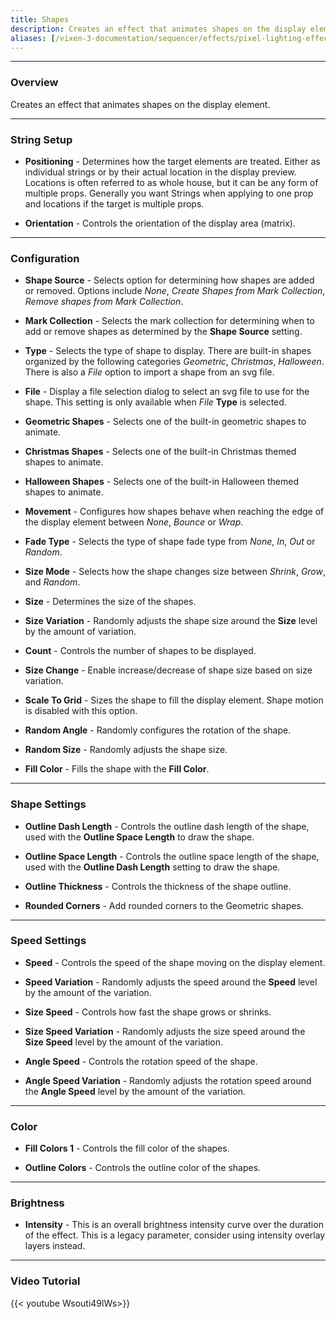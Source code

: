 ```yaml
---
title: Shapes
description: Creates an effect that animates shapes on the display element.
aliases: [/vixen-3-documentation/sequencer/effects/pixel-lighting-effects/shapes/]
---
```


---

### Overview

Creates an effect that animates shapes on the display element.

---

### String Setup

  * **Positioning** - Determines how the target elements are treated.  Either as individual strings or by their actual location in the display preview.
                      Locations is often referred to as whole house, but it can be any form of multiple props. 
                      Generally you want Strings when applying to one prop and locations if the target is multiple props.
  
  * **Orientation** - Controls the orientation of the display area (matrix).

---

### Configuration

* **Shape Source** - Selects option for determining how shapes are added or removed.  Options include _None_, _Create Shapes from Mark Collection_, _Remove shapes from Mark Collection_.

* **Mark Collection** - Selects the mark collection for determining when to add or remove shapes as determined by the **Shape Source** setting.

* **Type** - Selects the type of shape to display.  There are built-in shapes organized by the following categories _Geometric_, _Christmas_, _Halloween_.  There is also a _File_ option to
             import a shape from an svg file.

* **File** - Display a file selection dialog to select an svg file to use for the shape.  This setting is only available when _File_ **Type** is selected.

* **Geometric Shapes** - Selects one of the built-in geometric shapes to animate.

* **Christmas Shapes** - Selects one of the built-in Christmas themed shapes to animate.

* **Halloween Shapes** - Selects one of the built-in Halloween themed shapes to animate.

* **Movement** - Configures how shapes behave when reaching the edge of the display element between _None_, _Bounce_ or _Wrap_.

* **Fade Type** - Selects the type of shape fade type from _None_, _In_, _Out_ or _Random_.

* **Size Mode** - Selects how the shape changes size between _Shrink_, _Grow_, and _Random_.

* **Size** - Determines the size of the shapes.

* **Size Variation** - Randomly adjusts the shape size around the **Size** level by the amount of variation.

* **Count** - Controls the number of shapes to be displayed.

* **Size Change** - Enable increase/decrease of shape size based on size variation.

* **Scale To Grid** - Sizes the shape to fill the display element.  Shape motion is disabled with this option.

* **Random Angle** - Randomly configures the rotation of the shape.

* **Random Size** - Randomly adjusts the shape size.

* **Fill Color** - Fills the shape with the **Fill Color**.


---

### Shape Settings

* **Outline Dash Length** -  Controls the outline dash length of the shape, used with the **Outline Space Length** to draw the shape.

* **Outline Space Length** - Controls the outline space length of the shape, used with the **Outline Dash Length** setting to draw the shape.

* **Outline Thickness** - Controls the thickness of the shape outline.

* **Rounded Corners** - Add rounded corners to the Geometric shapes.


---

### Speed Settings

* **Speed** - Controls the speed of the shape moving on the display element.

* **Speed Variation** - Randomly adjusts the speed around the **Speed** level by the amount of the variation.

* **Size Speed** - Controls how fast the shape grows or shrinks.

* **Size Speed Variation** - Randomly adjusts the size speed around the **Size Speed** level by the amount of the variation.

* **Angle Speed** - Controls the rotation speed of the shape.

* **Angle Speed Variation** - Randomly adjusts the rotation speed around the **Angle Speed** level by the amount of the variation.

---

### Color

* **Fill Colors 1** - Controls the fill color of the shapes.

* **Outline Colors** - Controls the outline color of the shapes.

---

### Brightness

* **Intensity** - This is an overall brightness intensity curve over the duration of the effect.
                  This is a legacy parameter, consider using intensity overlay layers instead.

---

### Video Tutorial

{{< youtube Wsouti49lWs>}}

